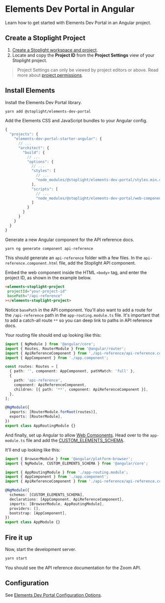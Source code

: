 # Elements Dev Portal in Angular

Learn how to get started with Elements Dev Portal in an Angular project.

## Create a Stoplight Project

1. [Create a Stoplight workspace and project](https://meta.stoplight.io/docs/platform/ZG9jOjQ2OTE4Njk3-quickstart-guide#create-a-project).
2. Locate and copy the **Project ID** from the **Project Settings** view of your Stoplight project.

> Project Settings can only be viewed by project editors or above. Read more about [project permissions](https://meta.stoplight.io/docs/platform/ZG9jOjg1NjcyNzE-manage-project-access#project-roles).

## Install Elements

Install the Elements Dev Portal library.

```bash
yarn add @stoplight/elements-dev-portal
```

Add the Elements CSS and JavaScript bundles to your Angular config.

<!-- title: angular.json -->
```jsx
{
  "projects": {
    "elements-dev-portal-starter-angular": {
      // ...
      "architect": {
        "build": {
          // ...
          "options": {
            // ...
            "styles": [
              // ...
              "node_modules/@stoplight/elements-dev-portal/styles.min.css"
            ],
            "scripts": [
              // ...
              "node_modules/@stoplight/elements-dev-portal/web-components.min.js"
            ]
          }
        }
      }
    }
  }
}
```

Generate a new Angular component for the API reference docs.

```bash
yarn ng generate component api-reference
```

This should generate an `api-reference` folder with a few files. In the `api-reference.component.html` file, add the Stoplight API component.

Embed the web component inside the HTML `<body>` tag, and enter the project ID, as shown in the example below.

<!--
title: api-reference.component.html
-->
```html
<elements-stoplight-project
 projectId="your-project-id"
 basePath="/api-reference"
></elements-stoplight-project>
```

Notice `basePath` in the API component. You'll also want to add a route for the `/api-reference` path in the `app-routing.module.ts` file. It's important that to add a catch-all route `**` so you can deep link to paths in API reference docs.

Your routing file should end up looking like this:

<!--
title: app-routing.module.ts
-->
```ts
import { NgModule } from '@angular/core';
import { Routes, RouterModule } from '@angular/router';
import { ApiReferenceComponent } from './api-reference/api-reference.component';
import { AppComponent } from './app.component';

const routes: Routes = [
  { path: '', component: AppComponent, pathMatch: 'full' },
  {
    path: 'api-reference',
    component: ApiReferenceComponent,
    children: [{ path: '**', component: ApiReferenceComponent }],
  },
];

@NgModule({
  imports: [RouterModule.forRoot(routes)],
  exports: [RouterModule],
})
export class AppRoutingModule {}
```
And finally, set up Angular to allow [Web Components](https://developer.mozilla.org/en-US/docs/Web/Web_Components). Head over to the `app-module.ts` file and add the [CUSTOM_ELEMENTS_SCHEMA](https://angular.io/api/core/CUSTOM_ELEMENTS_SCHEMA).

It'll end up looking like this:

<!--
title: app-module.ts
-->
```ts
import { BrowserModule } from '@angular/platform-browser';
import { NgModule, CUSTOM_ELEMENTS_SCHEMA } from '@angular/core';

import { AppRoutingModule } from './app-routing.module';
import { AppComponent } from './app.component';
import { ApiReferenceComponent } from './api-reference/api-reference.component';

@NgModule({
  schemas: [CUSTOM_ELEMENTS_SCHEMA],
  declarations: [AppComponent, ApiReferenceComponent],
  imports: [BrowserModule, AppRoutingModule],
  providers: [],
  bootstrap: [AppComponent],
})
export class AppModule {}
```

## Fire it up

Now, start the development server.

```bash
yarn start
```

You should see the API reference documentation for the Zoom API.

## Configuration

See [Elements Dev Portal Configuration Options](dev-portal-options.md).